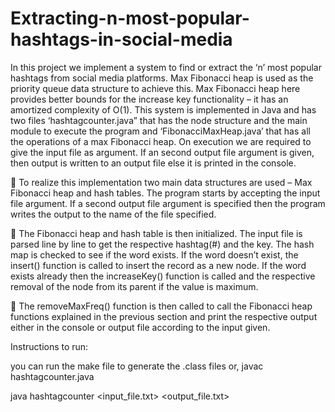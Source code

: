 # Extracting-n-most-popular-hashtags-in-social-media

In this project we implement a system to find or extract the ‘n’ most popular hashtags from social media platforms. Max Fibonacci heap is used as the priority queue data structure to achieve this. Max Fibonacci heap here provides better bounds for the increase key functionality – it has an amortized complexity of O(1). This system is implemented in Java and has two files ‘hashtagcounter.java” that has the node structure and the main module to execute the program and ‘FibonacciMaxHeap.java’ that has all the operations of a max Fibonacci heap. On execution we are required to give the input file as argument. If an second output file argument is given, then output is written to an output file else it is printed in the console. 


 To realize this implementation two main data structures are used – Max Fibonacci heap and hash tables. The program starts by accepting the input file argument. If a second output file argument is specified then the program writes the output to the name of the file specified. 

 The Fibonacci heap and hash table is then initialized. The input file is parsed line by line to get the respective hashtag(#) and the key. The hash map is checked to see if the word exists. If the word doesn’t exist, the insert() function is called to insert the record as a new node. If the word exists already then the increaseKey() function is called and the respective removal of the node from its parent if the value is maximum.  

 The removeMaxFreq() function is then called to call the Fibonacci heap functions explained in the previous section and print the respective output either in the console or output file according to the input given.

Instructions to run:

you can run the make file to generate the .class files or, javac hashtagcounter.java

java hashtagcounter <input_file.txt> <output_file.txt>
